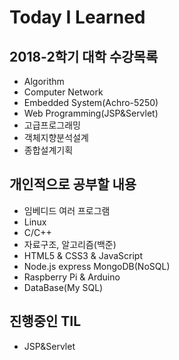 # Today I Learned
## 2018-2학기 대학 수강목록

* Algorithm
* Computer Network
* Embedded System(Achro-5250)
* Web Programming(JSP&Servlet)
* 고급프로그래밍
* 객체지향분석설계
* 종합설계기획

## 개인적으로 공부할 내용

* 임베디드 여러 프로그램
* Linux
* C/C++
* 자료구조, 알고리즘(백준)
* HTML5 & CSS3 & JavaScript
* Node.js express MongoDB(NoSQL)
* Raspberry Pi & Arduino
* DataBase(My SQL)

## 진행중인 TIL

* JSP&Servlet
